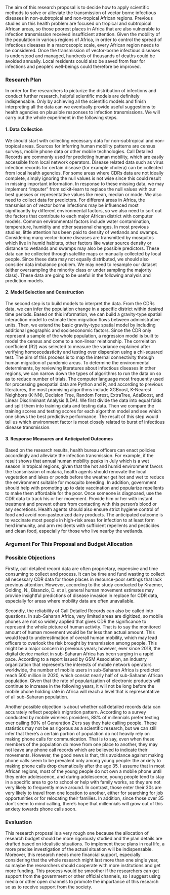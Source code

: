 The aim of this research proposal is to decide how to apply scientific methods to solve or alleviate the transmission of vector borne infectious diseases in non-subtropical and non-tropical African regions. Previous studies on this health problem are focused on tropical and subtropical African areas, so those poorest places in Africa that are also vulnerable to infection transmission received insufficient attention. Given the mobility of the population in various regions of Africa, in order to control the spread of infectious diseases in a macroscopic scale, every African region needs to be considered. Once the transmission of vector-borne infectious diseases is understood and managed, hundreds of thousands of deaths could be avoided annually. Local residents could also be saved from fear for infections and people’s well-beings could therefore be improved. 

### Research Plan
In order for the researchers to picturize the distribution of infections and conduct further research, helpful scientific models are definitely indispensable. Only by achieving all the scientific models and finish interpreting all the data can we eventually provide useful suggestions to health agencies on plausible responses to infection transmissions. We will carry out the whole experiment in the following steps. 
#### 1.	Data Collection
We should start with collecting necessary data for non-subtropical and non-tropical areas. Sources for inferring human mobility patterns are census surveys, mobile phone data or other mobile technologies. Call Detailed Records are commonly used for predicting human mobility, which are easily accessible from local network operators. Disease related data such as virus infection records for certain disease (for example cholera) can be collected from local health agencies. For some areas where CDRs data are not ideally complete, simply ignoring the null values is not wise since this could result in missing important information. In response to these missing data, we may implement “imputer” from scikit-learn to replace the null values with our best guesses or representative values like mean, median or mode. We also need to collect data for predictors. For different areas in Africa, the transmission of vector borne infections may be influenced most significantly by different environmental factors, so we also need to sort out the factors that contribute to each major African district with computer models. Common environmental factors include water contamination, temperature, humidity and other seasonal changes. In most previous studies, little attention has been paid to density of wetlands and swamps. Considering many vector-borne diseases are transmitted by mosquitos which live in humid habitats, other factors like water source density or distance to wetlands and swamps may also be possible predictors. These data can be collected through satellite maps or manually collected by local people. Since these data may not equally distributed, we should also consider data imbalance problem. We may need to resample our dataset (either oversampling the minority class or under sampling the majority class). These data are going to be useful in the following analysis and prediction models. 
#### 2.	Model Selection and Construction
The second step is to build models to interpret the data. From the CDRs data, we can infer the population change in a specific district within desired time periods. Based on this information, we can build a gravity-type spatial interaction model to estimate then migration flows between administrative units. Then, we extend the basic gravity-type spatial model by including additional geographic and socioeconomic factors. Since the CDR only represent a sample of the whole population, a regression model is built to model the census and come to a non-linear relationship. The correlation coefficient (R2) was selected to measure the variance explained after verifying homoscedasticity and testing over dispersion using a chi-squared test. The aim of this process is to map the internal connectivity through human migration of pandemic areas. To determine the environmental determinants, by reviewing literatures about infectious diseases in other regions, we can narrow down the types of algorithms to run the data on so as to reduce number of trials. The computer language most frequently used for processing geospatial data are Python and R, and according to previous literatures, the most promising algorithms include XGBoost, K-Nearest Neighbors (K-NN), Decision Tree, Random Forest, ExtraTree, AdaBoost, and Linear Discriminant Analysis (LDA). We first divide the data into equal folds and split them into training data and testing data. Then we compare the training scores and testing scores for each algorithm model and see which one shows the best predictive performance. The result of this step would tell us which environment factor is most closely related to burst of infectious disease transmission.
#### 3. Response Measures and Anticipated Outcomes
Based on the research results, health bureau officers can enact policies accordingly and alleviate the infection transmission. For example, if the result shows that annual human mobility peaks in July which is a wet season in tropical regions, given that the hot and humid environment favors the transmission of malaria, health agents should renovate the local vegetation and lakes or ponds before the weather get hot and wet to reduce the environment suitable for mosquito breeding. In addition, government should help with promoting up to date vaccination and popularize repellents to make them affordable for the poor. Once someone is diagnosed, use the CDR data to track his or her movement. Provide him or her with instant treatment and prevent others from contacting with this person’s blood or any secretions. Health agents should also ensure strict hygiene control of food and avoid non-pasteurized dairy products. The anticipated outcome is to vaccinate most people in high-risk areas for infection to at least form herd immunity, and arm residents with sufficient repellents and pesticides and clean food, especially for those who live nearby the wetlands.
### Argument For This Proposal and Budget Allocation

### Possible Objections
Firstly, call detailed record data are often proprietary, expensive and time consuming to collect and process. It can be time and fund wasting to collect all necessary CDR data for those places in resource-poor settings that lack previous attention. However, according to the study conducted by Kraemer, Golding, N., Bisanzio, D. et al, general human movement estimates may provide insightful predictions of disease invasion in replace for CDR data, especially for areas where mobility data are often unavailable.   

Secondly, the reliability of Call Detailed Records can also be called into questions. In sub-Saharan Africa, very limited areas are digitized, so mobile phones are not so widely applied that gives CDR the significance to represent the whole picture of human activity. That is to say the monitored amount of human movement would be far less than actual amount. This would lead to underestimation of overall human mobility, which may lead officers to overlook the risk brought by transmission among people. This might be a major concern in previous years; however, ever since 2018, the digital device market in sub-Saharan Africa has been surging in a rapid pace. According to a report issued by GSM Association, an industry organization that represents the interests of mobile network operators worldwide, the number of mobile users in sub-Saharan Africa is predicted reach 500 million in 2020, which consist nearly half of sub-Saharan African population. Given that the rate of popularization of electronic products will continue to increase in the following years, it will not be long before the mobile phone holding rate in Africa will reach a level that is representative of all sub-Saharan population.  

Another possible objection is about whether call detailed records data can accurately reflect people’s migration pattern. According to a survey conducted by mobile wireless providers, 88% of millennials prefer texting over calling 60% of Generation Z’ers say they hate calling people. These statistics may not be as rigorous as a scientific research, but we can still infer that there’s a certain portion of population do not heavily rely on making phone calls for communication. That is to say, even when these members of the population do move from one place to another, they may not leave any phone call records which are believed to indicate their movements. However, the good news is that, this avoidance against making phone calls seem to be prevalent only among young people: the anxiety to making phone calls drop dramatically after the age 35. I assume that in most African regions, most of the young people do not own a mobile phone until they enter adolescence, and during adolescence, young people tend to stay in a specific area to go to school or help with family works, so they are not very likely to frequently move around. In contrast, those enter their 30s are very likely to travel from one location to another, either for searching for job opportunities or for relocating their families. In addition, since those over 35 don’t seem to mind calling, there’s hope that millennials will grow out of this anxiety towards phone calls soon.  
### Evaluation
This research proposal is a very rough one because the allocation of research budget should be more rigorously studied and the plan details are drafted based on idealistic situations. To implement these plans in real life, a more precise investigation of the actual situation will be indispensable. Moreover, this research needs more financial support, especially considering that the whole research might last more than one single year, so maybe the researchers should cooperate with more institutions and get more funding. This process would be smoother if the researchers can get support from the government or other official channels, so I suggest using media or other open channels to promote the importance of this research so as to receive support from the society.

